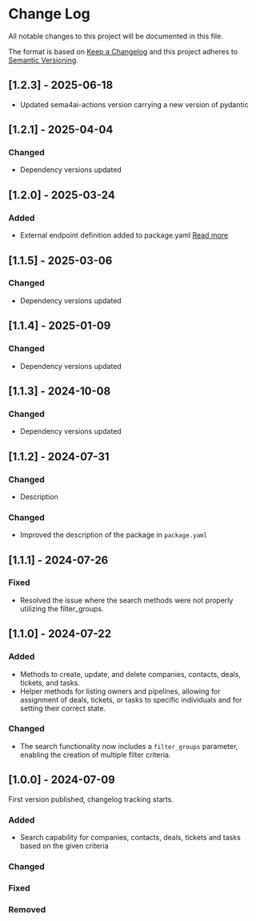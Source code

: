 # Change Log

All notable changes to this project will be documented in this file.

The format is based on [Keep a Changelog](https://keepachangelog.com/)
and this project adheres to [Semantic Versioning](https://semver.org/).

## [1.2.3] - 2025-06-18

- Updated sema4ai-actions version carrying a new version of pydantic

## [1.2.1] - 2025-04-04

### Changed

- Dependency versions updated

## [1.2.0] - 2025-03-24

### Added

- External endpoint definition added to package.yaml [Read more](https://sema4.ai/docs/team-edition/marketplace/snowflake-admin#managing-external-access)

## [1.1.5] - 2025-03-06

### Changed

- Dependency versions updated

## [1.1.4] - 2025-01-09

### Changed

- Dependency versions updated

## [1.1.3] - 2024-10-08

### Changed

- Dependency versions updated

## [1.1.2] - 2024-07-31

### Changed

- Description

### Changed

- Improved the description of the package in `package.yaml`

## [1.1.1] - 2024-07-26

### Fixed

- Resolved the issue where the search methods were not properly utilizing the filter_groups.

## [1.1.0] - 2024-07-22

### Added

- Methods to create, update, and delete companies, contacts, deals, tickets, and tasks.
- Helper methods for listing owners and pipelines, allowing for assignment of deals, tickets, or tasks to specific individuals and for setting their correct state.

### Changed

- The search functionality now includes a `filter_groups` parameter, enabling the creation of multiple filter criteria.

## [1.0.0] - 2024-07-09

First version published, changelog tracking starts.

### Added

- Search capability for companies, contacts, deals, tickets and tasks based on the given criteria

### Changed

### Fixed

### Removed
